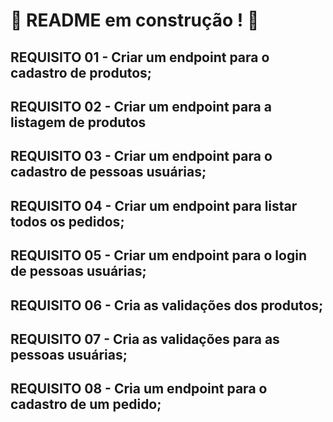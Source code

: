 # :construction: README em construção ! :construction:
<!-- Olá, Tryber!
Esse é apenas um arquivo inicial para o README do seu projeto.
É essencial que você preencha esse documento por conta própria, ok?
Não deixe de usar nossas dicas de escrita de README de projetos, e deixe sua criatividade brilhar!
:warning: IMPORTANTE: você precisa deixar nítido:
- quais arquivos/pastas foram desenvolvidos por você; 
- quais arquivos/pastas foram desenvolvidos por outra pessoa estudante;
- quais arquivos/pastas foram desenvolvidos pela Trybe.
-->

## REQUISITO 01 - Criar um endpoint para o cadastro de produtos;
## REQUISITO 02 - Criar um endpoint para a listagem de produtos
## REQUISITO 03 - Criar um endpoint para o cadastro de pessoas usuárias;
## REQUISITO 04 - Criar um endpoint para listar todos os pedidos;
## REQUISITO 05 - Criar um endpoint para o login de pessoas usuárias;
## REQUISITO 06 - Cria as validações dos produtos;
## REQUISITO 07 - Cria as validações para as pessoas usuárias;
## REQUISITO 08 - Cria um endpoint para o cadastro de um pedido;
